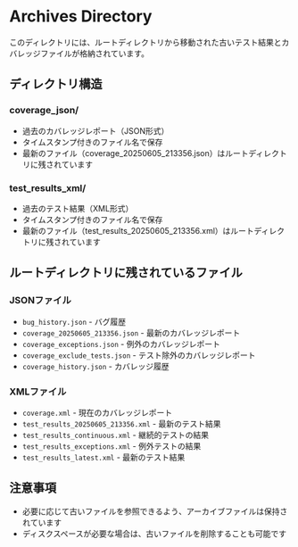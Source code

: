 # Archives Directory

このディレクトリには、ルートディレクトリから移動された古いテスト結果とカバレッジファイルが格納されています。

## ディレクトリ構造

### coverage_json/
- 過去のカバレッジレポート（JSON形式）
- タイムスタンプ付きのファイル名で保存
- 最新のファイル（coverage_20250605_213356.json）はルートディレクトリに残されています

### test_results_xml/
- 過去のテスト結果（XML形式）
- タイムスタンプ付きのファイル名で保存
- 最新のファイル（test_results_20250605_213356.xml）はルートディレクトリに残されています

## ルートディレクトリに残されているファイル

### JSONファイル
- `bug_history.json` - バグ履歴
- `coverage_20250605_213356.json` - 最新のカバレッジレポート
- `coverage_exceptions.json` - 例外のカバレッジレポート
- `coverage_exclude_tests.json` - テスト除外のカバレッジレポート
- `coverage_history.json` - カバレッジ履歴

### XMLファイル
- `coverage.xml` - 現在のカバレッジレポート
- `test_results_20250605_213356.xml` - 最新のテスト結果
- `test_results_continuous.xml` - 継続的テストの結果
- `test_results_exceptions.xml` - 例外テストの結果
- `test_results_latest.xml` - 最新のテスト結果

## 注意事項
- 必要に応じて古いファイルを参照できるよう、アーカイブファイルは保持されています
- ディスクスペースが必要な場合は、古いファイルを削除することも可能です
